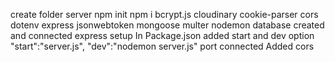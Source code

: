 create folder server
npm init
npm i bcrypt.js cloudinary cookie-parser cors dotenv express jsonwebtoken mongoose multer nodemon
database created and connected
express setup 
In Package.json added start and dev option  "start":"server.js",  "dev":"nodemon server.js"
port connected
Added cors
